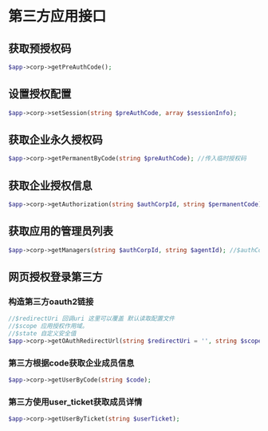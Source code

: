 # 第三方应用接口


## 获取预授权码

```php
$app->corp->getPreAuthCode();
```

## 设置授权配置

```php
$app->corp->setSession(string $preAuthCode, array $sessionInfo);
```

## 获取企业永久授权码

```php
$app->corp->getPermanentByCode(string $preAuthCode); //传入临时授权码
```

## 获取企业授权信息

```php
$app->corp->getAuthorization(string $authCorpId, string $permanentCode); //$authCorpId 授权的企业corp_id $permanentCode 授权的永久授权码
```

## 获取应用的管理员列表

```php
$app->corp->getManagers(string $authCorpId, string $agentId); //$authCorpId 授权的企业corp_id  $agentId 授权方安装的应用agentid
```

##  网页授权登录第三方

### 构造第三方oauth2链接

```php
//$redirectUri 回调uri 这里可以覆盖 默认读取配置文件
//$scope 应用授权作用域。
//$state 自定义安全值
$app->corp->getOAuthRedirectUrl(string $redirectUri = '', string $scope = 'snsapi_userinfo', string $state = null); 
```

### 第三方根据code获取企业成员信息

```php
$app->corp->getUserByCode(string $code); 
```

### 第三方使用user_ticket获取成员详情

```php
$app->corp->getUserByTicket(string $userTicket); 
```
